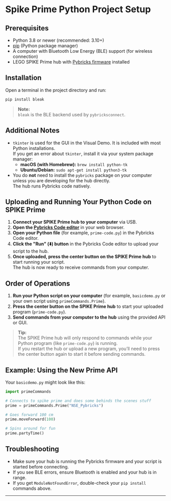 # Spike Prime Python Project Setup

## Prerequisites

- Python 3.8 or newer (recommended: 3.10+)
- [pip](https://pip.pypa.io/en/stable/installation/) (Python package manager)
- A computer with Bluetooth Low Energy (BLE) support (for wireless connection)
- LEGO SPIKE Prime hub with [Pybricks firmware](https://pybricks.com/learn/getting-started/install-pybricks/) installed

## Installation

Open a terminal in the project directory and run:

```sh
pip install bleak
```

> **Note:**  
> `bleak` is the BLE backend used by `pybricksconnect`.

## Additional Notes

- `tkinter` is used for the GUI in the Visual Demo. It is included with most Python installations.  
  If you get an error about `tkinter`, install it via your system package manager:
  - **macOS (with Homebrew):** `brew install python-tk`
  - **Ubuntu/Debian:** `sudo apt-get install python3-tk`
- You do **not** need to install the `pybricks` package on your computer unless you are developing for the hub directly.  
  The hub runs Pybricks code natively.

## Uploading and Running Your Python Code on SPIKE Prime

1. **Connect your SPIKE Prime hub to your computer** via USB.
2. **Open the [Pybricks Code editor](https://code.pybricks.com/)** in your web browser.
3. **Open your Python file** (for example, `prime-code.py`) in the Pybricks Code editor.
4. **Click the "Run" (⬇️) button** in the Pybricks Code editor to upload your script to the hub.
5. **Once uploaded, press the center button on the SPIKE Prime hub** to start running your script.  
   The hub is now ready to receive commands from your computer.

## Order of Operations

1. **Run your Python script on your computer** (for example, `basicdemo.py` or your own script using `primeCommands.Prime`).
2. **Press the center button on the SPIKE Prime hub** to start your uploaded program (`prime-code.py`).
3. **Send commands from your computer to the hub** using the provided API or GUI.

> **Tip:**  
> The SPIKE Prime hub will only respond to commands while your Python program (like `prime-code.py`) is running.  
> If you restart the hub or upload a new program, you’ll need to press the center button again to start it before sending commands.

## Example: Using the New Prime API

Your `basicdemo.py` might look like this:

```python
import primeCommands

# Connects to spike prime and does some behinds the scenes stuff
prime = primeCommands.Prime("NSE_Pybricks")

# Goes forward 100 cm
prime.moveForward(100)

# Spins around for fun
prime.partyTime()
```

## Troubleshooting

- Make sure your hub is running the Pybricks firmware and your script is started before connecting.
- If you see BLE errors, ensure Bluetooth is enabled and your hub is in range.
- If you get `ModuleNotFoundError`, double-check your `pip install` commands above.

---